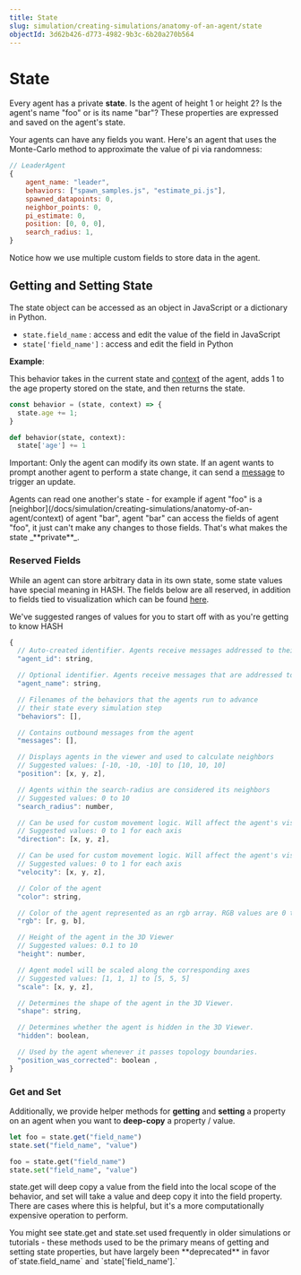 ```yaml
---
title: State
slug: simulation/creating-simulations/anatomy-of-an-agent/state
objectId: 3d62b426-d773-4982-9b3c-6b20a270b564
---
```


# State

Every agent has a private **state**. Is the agent of height 1 or height 2? Is the agent's name "foo" or is its name "bar"? These properties are expressed and saved on the agent's state.

Your agents can have any fields you want. Here's an agent that uses the Monte-Carlo method to approximate the value of pi via randomness:

```javascript
// LeaderAgent
{
    agent_name: "leader",
    behaviors: ["spawn_samples.js", "estimate_pi.js"],
    spawned_datapoints: 0,
    neighbor_points: 0,
    pi_estimate: 0,
    position: [0, 0, 0],
    search_radius: 1,
}
```

Notice how we use multiple custom fields to store data in the agent.

## Getting and Setting State

The state object can be accessed as an object in JavaScript or a dictionary in Python.

* `state.field_name` : access and edit the value of the field in JavaScript
* `state['field_name']` : access and edit the field in Python

**Example**:

This behavior takes in the current state and [context](/docs/simulation/creating-simulations/anatomy-of-an-agent/context) of the agent, adds 1 to the age property stored on the state, and then returns the state.

<Tabs>
<Tab title="JavaScript" >


```javascript
const behavior = (state, context) => {
  state.age += 1;
}
```

</Tab>

<Tab title="Python" >


```python
def behavior(state, context):
  state['age'] += 1
```

</Tab>
</Tabs>

Important: Only the agent can modify its own state. If an agent wants to prompt another agent to perform a state change, it can send a [message](/docs/simulation/creating-simulations/agent-messages/) to trigger an update.

<Hint style="info">
Agents can read one another's state - for example if agent "foo" is a [neighbor](/docs/simulation/creating-simulations/anatomy-of-an-agent/context) of agent "bar", agent "bar" can access the fields of agent "foo", it just can't make any changes to those fields. That's what makes the state _**private**_.
</Hint>

### Reserved Fields

While an agent can store arbitrary data in its own state, some state values have special meaning in HASH. The fields below are all reserved, in addition to fields tied to visualization which can be found [here](/docs/simulation/creating-simulations/anatomy-of-an-agent/visualization/).

We've suggested ranges of values for you to start off with as you're getting to know HASH

```javascript
{ 
  // Auto-created identifier. Agents receive messages addressed to their ID
  "agent_id": string, 

  // Optional identifier. Agents receive messages that are addressed to their name
  "agent_name": string,  

  // Filenames of the behaviors that the agents run to advance 
  // their state every simulation step
  "behaviors": [],

  // Contains outbound messages from the agent
  "messages": [],

  // Displays agents in the viewer and used to calculate neighbors
  // Suggested values: [-10, -10, -10] to [10, 10, 10]
  "position": [x, y, z],

  // Agents within the search-radius are considered its neighbors
  // Suggested values: 0 to 10
  "search_radius": number, 

  // Can be used for custom movement logic. Will affect the agent's visualization
  // Suggested values: 0 to 1 for each axis 
  "direction": [x, y, z], 

  // Can be used for custom movement logic. Will affect the agent's visualization
  // Suggested values: 0 to 1 for each axis
  "velocity": [x, y, z], 

  // Color of the agent
  "color": string, 

  // Color of the agent represented as an rgb array. RGB values are 0 to 255
  "rgb": [r, g, b], 

  // Height of the agent in the 3D Viewer
  // Suggested values: 0.1 to 10
  "height": number, 

  // Agent model will be scaled along the corresponding axes
  // Suggested values: [1, 1, 1] to [5, 5, 5]
  "scale": [x, y, z], 

  // Determines the shape of the agent in the 3D Viewer.
  "shape": string, 

  // Determines whether the agent is hidden in the 3D Viewer.
  "hidden": boolean, 

  // Used by the agent whenever it passes topology boundaries.
  "position_was_corrected": boolean ,
}
```

### Get and Set

Additionally, we provide helper methods for **getting** and **setting** a property on an agent when you want to **deep-copy** a property / value.

<Tabs>
<Tab title="JavaScript" >


```javascript
let foo = state.get("field_name")
state.set("field_name", "value")
```

</Tab>

<Tab title="Python" >


```python
foo = state.get("field_name")
state.set("field_name", "value")
```

</Tab>
</Tabs>

state.get will deep copy a value from the field into the local scope of the behavior, and set will take a value and deep copy it into the field property. There are cases where this is helpful, but it's a more computationally expensive operation to perform.

<Hint style="info">
You might see state.get and state.set used frequently in older simulations or tutorials - these methods used to be the primary means of getting and setting state properties, but have largely been **deprecated** in favor of`state.field_name` and `state['field_name'].`
</Hint>
